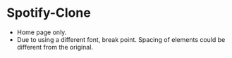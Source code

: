 # Spotify-Clone

- Home page only.
- Due to using a different font, break point. Spacing of elements could be different from the original.
